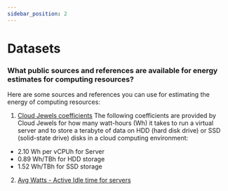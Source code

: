 ```yaml
---
sidebar_position: 2
---
```



#  Datasets 

### What public sources and references are available for energy estimates for computing resources​?
Here are some sources and references you can use for estimating the energy of computing resources:

1. [Cloud Jewels coefficients](https://www.etsy.com/codeascraft/cloud-jewels-estimating-kwh-in-the-cloud/)
The following coefficients are provided by Cloud Jewels for how many watt-hours (Wh) it takes to run a virtual server and to store a terabyte of data on HDD (hard disk drive) or SSD (solid-state drive) disks in a cloud computing environment:
- 2.10 Wh per vCPUh for Server
- 0.89 Wh/TBh for HDD storage 
- 1.52 Wh/TBh for SSD storage 
2. [Avg Watts - Active Idle time for servers](https://www.spec.org/power_ssj2008/results/power_ssj2008.html)
